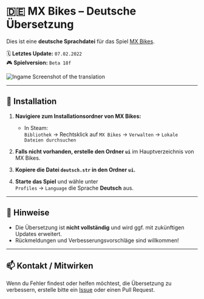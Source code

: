 # 🇩🇪 MX Bikes – Deutsche Übersetzung

Dies ist eine **deutsche Sprachdatei** für das Spiel [MX Bikes](https://www.mx-bikes.com/).

🗓 **Letztes Update:** `07.02.2022`  
🎮 **Spielversion:** `Beta 18f`

![Ingame Screenshot of the translation](https://i.imgur.com/DQE1VTq.jpeg)

---

## 🔧 Installation

1. **Navigiere zum Installationsordner von MX Bikes:**
   - In Steam:  
     `Bibliothek` → Rechtsklick auf `MX Bikes` → `Verwalten` → `Lokale Dateien durchsuchen`

2. **Falls nicht vorhanden, erstelle den Ordner `ui`** im Hauptverzeichnis von MX Bikes.

3. **Kopiere die Datei `deutsch.str` in den Ordner `ui`.**

4. **Starte das Spiel** und wähle unter  
   `Profiles` → `Language` die Sprache **Deutsch** aus.

---

## 📄 Hinweise

- Die Übersetzung ist **nicht vollständig** und wird ggf. mit zukünftigen Updates erweitert.
- Rückmeldungen und Verbesserungsvorschläge sind willkommen!

---

## 📫 Kontakt / Mitwirken

Wenn du Fehler findest oder helfen möchtest, die Übersetzung zu verbessern, erstelle bitte ein [Issue](https://github.com/dmkrtz/mxb-german-translation/issues) oder einen Pull Request.
